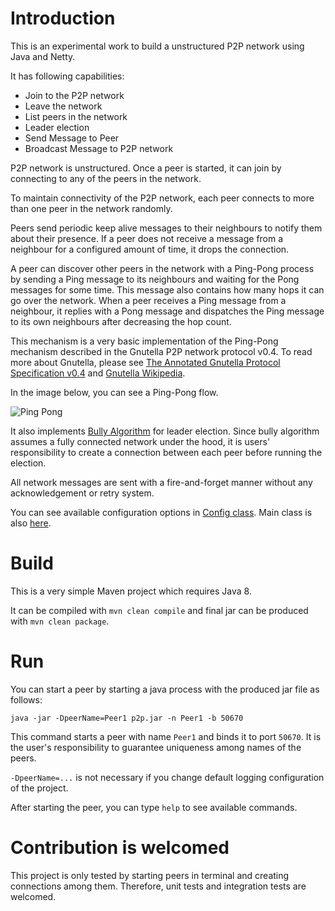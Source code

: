Introduction
================

This is an experimental work to build a unstructured P2P network using Java and Netty. 

It has following capabilities:

- Join to the P2P network
- Leave the network
- List peers in the network
- Leader election
- Send Message to Peer
- Broadcast Message to P2P network

P2P network is unstructured. Once a peer is started, it can join by connecting to any of the peers in the network. 
 
To maintain connectivity of the P2P network, each peer connects to more than one peer in the network randomly. 

Peers send periodic keep alive messages to their neighbours to notify them about their presence. If a peer does not receive a message from a neighbour for a configured amount of time, it drops the connection.
 
A peer can discover other peers in the network with a Ping-Pong process by sending a Ping message to its neighbours and waiting for the Pong messages for some time. This message also contains how many hops it can go over the network. When a peer receives a Ping message from a neighbour, it replies with a Pong message and dispatches the Ping message to its own neighbours after decreasing the hop count.
  
This mechanism is a very basic implementation of the Ping-Pong mechanism described in the Gnutella P2P network protocol v0.4. To read more about Gnutella, please see [The Annotated Gnutella Protocol Specification v0.4](http://rfc-gnutella.sourceforge.net/developer/stable/)  and [Gnutella Wikipedia](https://en.wikipedia.org/wiki/Gnutella). 
 
In the image below, you can see a Ping-Pong flow. 
 
![Ping Pong](http://rfc-gnutella.sourceforge.net/developer/stable/GnutellaProtocol-v0.4-r1.6_files/gnutella-ping-pong-routing.gif)


It also implements [Bully Algorithm](https://en.wikipedia.org/wiki/Bully_algorithm) for leader election. Since bully algorithm assumes a fully connected network under the hood, it is users' responsibility to create a connection between each peer before running the election. 

All network messages are sent with a fire-and-forget manner without any acknowledgement or retry system.

You can see available configuration options in [Config class](https://github.com/metanet/p2p/blob/master/src/main/java/com/basrikahveci/p2p/peer/Config.java). Main class is also [here](https://github.com/metanet/p2p/blob/master/src/main/java/com/basrikahveci/p2p/Main.java).


Build
================

This is a very simple Maven project which requires Java 8. 
 
It can be compiled with `mvn clean compile` and final jar can be produced with `mvn clean package`.


 
Run
================
  
You can start a peer by starting a java process with the produced jar file as follows:
  
`java -jar -DpeerName=Peer1 p2p.jar -n Peer1 -b 50670` 

This command starts a peer with name `Peer1` and binds it to port `50670`. It is the user's responsibility to guarantee uniqueness among names of the peers. 

`-DpeerName=...` is not necessary if you change default logging configuration of the project.
 
 After starting the peer, you can type `help` to see available commands.
 
 
 
 
Contribution is welcomed
================
This project is only tested by starting peers in terminal and creating connections among them. Therefore, unit tests and integration tests are welcomed.


